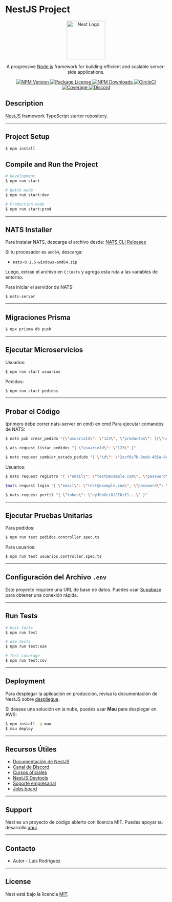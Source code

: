 # NestJS Project

<p align="center">
  <a href="http://nestjs.com/" target="blank">
    <img src="https://nestjs.com/img/logo-small.svg" width="120" alt="Nest Logo" />
  </a>
</p>

<p align="center">
  A progressive <a href="http://nodejs.org" target="_blank">Node.js</a> framework for building efficient and scalable server-side applications.
</p>

<p align="center">
  <a href="https://www.npmjs.com/~nestjscore" target="_blank">
    <img src="https://img.shields.io/npm/v/@nestjs/core.svg" alt="NPM Version" />
  </a>
  <a href="https://www.npmjs.com/~nestjscore" target="_blank">
    <img src="https://img.shields.io/npm/l/@nestjs/core.svg" alt="Package License" />
  </a>
  <a href="https://www.npmjs.com/~nestjscore" target="_blank">
    <img src="https://img.shields.io/npm/dm/@nestjs/common.svg" alt="NPM Downloads" />
  </a>
  <a href="https://circleci.com/gh/nestjs/nest" target="_blank">
    <img src="https://img.shields.io/circleci/build/github/nestjs/nest/master" alt="CircleCI" />
  </a>
  <a href="https://coveralls.io/github/nestjs/nest?branch=master" target="_blank">
    <img src="https://coveralls.io/repos/github/nestjs/nest/badge.svg?branch=master#9" alt="Coverage" />
  </a>
  <a href="https://discord.gg/G7Qnnhy" target="_blank">
    <img src="https://img.shields.io/badge/discord-online-brightgreen.svg" alt="Discord"/>
  </a>
</p>

## Description

[NestJS](https://github.com/nestjs/nest) framework TypeScript starter repository.

---

## Project Setup

```bash
$ npm install
```

## Compile and Run the Project

```bash
# Development
$ npm run start

# Watch mode
$ npm run start:dev

# Production mode
$ npm run start:prod
```

---

## NATS Installer

Para instalar NATS, descarga el archivo desde:
[NATS CLI Releases](https://github.com/nats-io/natscli/releases)

Si tu procesador es `amd64`, descarga:
- `nats-0.1.6-windows-amd64.zip`

Luego, extrae el archivo en `C:\nats` y agrega esta ruta a las variables de entorno.

Para iniciar el servidor de NATS:
```bash
$ nats-server
```

---

## Migraciones Prisma

```bash
$ npx prisma db push
```

---

## Ejecutar Microservicios

Usuarios:
```bash
$ npm run start usuarios
```

Pedidos:
```bash
$ npm run start pedidos
```

---

## Probar el Código

(primero debe correr nats-server en cmd) en cmd Para ejecutar comandos de NATS:

```bash
$ nats pub crear_pedido "{\"usuarioId\": \"123\", \"productos\": [{\"nombre\": \"Producto1\", \"cantidad\": 2}], \"estado\": \"pendiente\"}"

$ ats request listar_pedidos "{ \"usuarioId\": \"123\" }"

$ nats request cambiar_estado_pedido "{ \"id\": \"2acf6c7b-9eeb-485a-84a3-b578c83d8a1e\", \"estado\": \"entregado\" }"'
```

Usuarios:
```bash
$ nats request registro "{ \"email\": \"test@example.com\", \"password\": \"123456\", \"nombre\": \"Usuario Test\" }"

$nats request login "{ \"email\": \"test@example.com\", \"password\": \"123456\" }"

$ nats request perfil "{ \"token\": \"eyJhbGciOiJIUzI1...\" }"
```

---

## Ejecutar Pruebas Unitarias

Para pedidos:
```bash
$ npm run test pedidos.controller.spec.ts
```

Para usuarios:
```bash
$ npm run test usuarios.controller.spec.ts
```

---

## Configuración del Archivo `.env`

Este proyecto requiere una URL de base de datos. Puedes usar [Supabase](https://supabase.com/) para obtener una conexión rápida.

---

## Run Tests

```bash
# Unit tests
$ npm run test

# e2e tests
$ npm run test:e2e

# Test coverage
$ npm run test:cov
```

---

## Deployment

Para desplegar la aplicación en producción, revisa la documentación de NestJS sobre [despliegue](https://docs.nestjs.com/deployment).

Si deseas una solución en la nube, puedes usar **Mau** para desplegar en AWS:

```bash
$ npm install -g mau
$ mau deploy
```

---

## Recursos Útiles

- [Documentación de NestJS](https://docs.nestjs.com)
- [Canal de Discord](https://discord.gg/G7Qnnhy)
- [Cursos oficiales](https://courses.nestjs.com/)
- [NestJS Devtools](https://devtools.nestjs.com)
- [Soporte empresarial](https://enterprise.nestjs.com)
- [Jobs board](https://jobs.nestjs.com)

---

## Support

Nest es un proyecto de código abierto con licencia MIT. Puedes apoyar su desarrollo [aquí](https://docs.nestjs.com/support).

---

## Contacto

- Autor - Luis Rodriguez


---

## License

Nest está bajo la licencia [MIT](https://github.com/nestjs/nest/blob/master/LICENSE).



